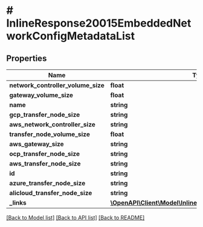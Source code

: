 # # InlineResponse20015EmbeddedNetworkConfigMetadataList

## Properties

Name | Type | Description | Notes
------------ | ------------- | ------------- | -------------
**network_controller_volume_size** | **float** |  | 
**gateway_volume_size** | **float** |  | 
**name** | **string** |  | 
**gcp_transfer_node_size** | **string** |  | 
**aws_network_controller_size** | **string** |  | 
**transfer_node_volume_size** | **float** |  | 
**aws_gateway_size** | **string** |  | 
**ocp_transfer_node_size** | **string** |  | 
**aws_transfer_node_size** | **string** |  | 
**id** | **string** |  | 
**azure_transfer_node_size** | **string** |  | 
**alicloud_transfer_node_size** | **string** |  | 
**_links** | [**\OpenAPI\Client\Model\InlineResponse2002EmbeddedLinks**](InlineResponse2002EmbeddedLinks.md) |  | 

[[Back to Model list]](../../README.md#documentation-for-models) [[Back to API list]](../../README.md#documentation-for-api-endpoints) [[Back to README]](../../README.md)


